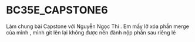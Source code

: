 # BC35E_CAPSTONE6
Làm chung bài Capstone với Nguyễn Ngọc Thi . Em mấy lỡ xóa phần merge của mình , mình git lên lại không được nên đành nộp phần sau riêng lẻ
